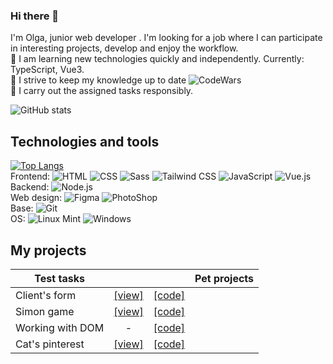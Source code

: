 ### Hi there 👋

I'm Olga, junior web developer . I'm looking for a job where I can participate in interesting projects, develop and enjoy the workflow.  
:small_orange_diamond: I am learning new technologies quickly and independently. Currently: TypeScript, Vue3.  
:small_orange_diamond: I strive to keep my knowledge up to date ![CodeWars](https://www.codewars.com/users/OlgaKhinevich/badges/small)  
:small_orange_diamond: I carry out the assigned tasks responsibly.  

![GitHub stats](https://github-readme-stats.vercel.app/api?username=OlgaKhinevich&count_private=true&hide=issues,contribs&show_icons=true&theme=nightowl&hide_border=true)

## Technologies and tools
[![Top Langs](https://github-readme-stats.vercel.app/api/top-langs/?username=OlgaKhinevich&layout=compact&theme=nightowl&hide_border=true&langs_count=5&hide_title=true)](https://github.com/OlgaKhinevich/github-readme-stats)  
Frontend: ![HTML](https://img.shields.io/badge/HTML-E34C26?style=flat-square&logo=html5&logoColor=white)
![CSS](https://img.shields.io/badge/CSS-563D7C?&style=flat-square&logo=css3&logoColor=white)
![Sass](https://img.shields.io/badge/SCSS-C6538C?style=flat-square&logo=sass&logoColor=white)
![Tailwind CSS](https://img.shields.io/badge/Tailwind_CSS-19B8B9?style=flat-square&logo=tailwind-css&logoColor=white)
![JavaScript](https://img.shields.io/badge/JavaScript-F1E05A?style=flat-square&logo=javascript&logoColor=black)
![Vue.js](https://img.shields.io/badge/Vue.js-35495E?style=flat-square&logo=vue.js&logoColor=4FC08D)  
Backend: ![Node.js](https://img.shields.io/badge/Node.js-43853D?style=flat-square&logo=node.js&logoColor=white)  
Web design: ![Figma](https://img.shields.io/badge/Figma-F24E1E?style=flat-square&logo=figma&logoColor=white) ![PhotoShop](https://img.shields.io/badge/Adobe%20Photoshop-31A8FF?style=flat-square&logo=Adobe%20Photoshop&logoColor=black)  
Base: ![Git](https://img.shields.io/badge/GIT-E44C30?style=flat-square&logo=git&logoColor=white)  
OS: ![Linux Mint](https://img.shields.io/badge/Linux_Mint-87CF3E?style=flat-square&logo=linux-mint&logoColor=white) ![Windows](https://img.shields.io/badge/Windows-0078D6?style=flat-square&logo=windows&logoColor=white)

## My projects
| Test tasks |  |  | Pet projects |
|----------------|:-------:|:-------:|----------------|
| Client's form | [[view]](https://olgakhinevich.github.io/test_task_client_form/) | [[code]](https://github.com/OlgaKhinevich/test_task_client_form) |  |
| Simon game | [[view]](https://github.com/OlgaKhinevich/test_task_simon_game) | [[code]](https://github.com/OlgaKhinevich/test_task_simon_game) |
| Working with DOM | - | [[code]](https://github.com/OlgaKhinevich/test_task_working_with_DOM)   |
| Сat's pinterest | [[view]](https://olgakhinevich.github.io/frontend-challenge/) | [[code]](https://github.com/OlgaKhinevich/frontend-challenge) |
<!--
**OlgaKhinevich/OlgaKhinevich** is a ✨ _special_ ✨ repository because its `README.md` (this file) appears on your GitHub profile.

Here are some ideas to get you started:

- 🔭 I’m currently working on ...
- 🌱 I’m currently learning ...
- 👯 I’m looking to collaborate on ...
- 🤔 I’m looking for help with ...
- 💬 Ask me about ...
- 📫 How to reach me: ...
- 😄 Pronouns: ...
- ⚡ Fun fact: ...
-->
